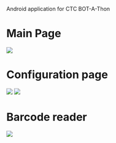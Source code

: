Android application for CTC BOT-A-Thon 
# Main Page
![](https://github.com/Lrakulka/CTC_BOT-A-THON_Android/blob/master/info/Screenshot_2018-01-29-11-12-22-446_com.google.android.gms.samples.vision.barcodereader.png)
# Configuration page
![](https://github.com/Lrakulka/CTC_BOT-A-THON_Android/blob/master/info/Screenshot_2018-01-29-11-13-04-006_com.google.android.gms.samples.vision.barcodereader.png)
![](https://github.com/Lrakulka/CTC_BOT-A-THON_Android/blob/master/info/Screenshot_2018-01-29-11-13-12-127_com.google.android.gms.samples.vision.barcodereader.png)
# Barcode reader
![](https://github.com/Lrakulka/CTC_BOT-A-THON_Android/blob/master/info/Screenshot_2018-01-29-11-14-28-230_com.google.android.gms.samples.vision.barcodereader.png)

